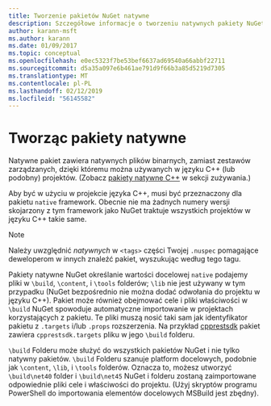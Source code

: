 ```yaml
---
title: Tworzenie pakietów NuGet natywne
description: Szczegółowe informacje o tworzeniu natywnych pakiety NuGet zawiera kod języka C++, zamiast kodu zarządzanego dla używać w projektach C++.
author: karann-msft
ms.author: karann
ms.date: 01/09/2017
ms.topic: conceptual
ms.openlocfilehash: e0ec5323f7be53bef6637ad69540a66abbf22711
ms.sourcegitcommit: d5a35a097e6b461ae791d9f66b3a85d5219d7305
ms.translationtype: MT
ms.contentlocale: pl-PL
ms.lasthandoff: 02/12/2019
ms.locfileid: "56145582"
---
```

# <a name="creating-native-packages"></a>Tworząc pakiety natywne

Natywne pakiet zawiera natywnych plików binarnych, zamiast zestawów zarządzanych, dzięki któremu można używanych w języku C++ (lub podobny) projektów. (Zobacz [pakiety natywne C++](../consume-packages/finding-and-choosing-packages.md#native-c-packages) w sekcji zużywania.)

Aby być w użyciu w projekcie języka C++, musi być przeznaczony dla pakietu `native` framework. Obecnie nie ma żadnych numery wersji skojarzony z tym framework jako NuGet traktuje wszystkich projektów w języku C++ takie same.

> [!Note]
> Należy uwzględnić *natywnych* w `<tags>` części Twojej `.nuspec` pomagające deweloperom w innych znaleźć pakiet, wyszukując według tego tagu.

Pakiety natywne NuGet określanie wartości docelowej `native` podajemy pliki w `\build`, `\content`, i `\tools` folderów; `\lib` nie jest używany w tym przypadku (NuGet bezpośrednio nie można dodać odwołania do projektu w języku C++). Pakiet może również obejmować cele i pliki właściwości w `\build` NuGet spowoduje automatyczne importowanie w projektach korzystających z pakietu. Te pliki muszą nosić taki sam jak identyfikator pakietu z `.targets` i/lub `.props` rozszerzenia. Na przykład [cpprestsdk](https://nuget.org/packages/cpprestsdk/) pakiet zawiera `cpprestsdk.targets` pliku w jego `\build` folderu.

`\build` Folderu może służyć do wszystkich pakietów NuGet i nie tylko natywny pakietów. `\build` Folderu szanuje platform docelowych, podobnie jak `\content`, `\lib`, i `\tools` folderów. Oznacza to, możesz utworzyć `\build\net40` folder i `\build\net45` NuGet i folderu zostaną zaimportowane odpowiednie pliki cele i właściwości do projektu. (Użyj skryptów programu PowerShell do importowania elementów docelowych MSBuild jest zbędny).

